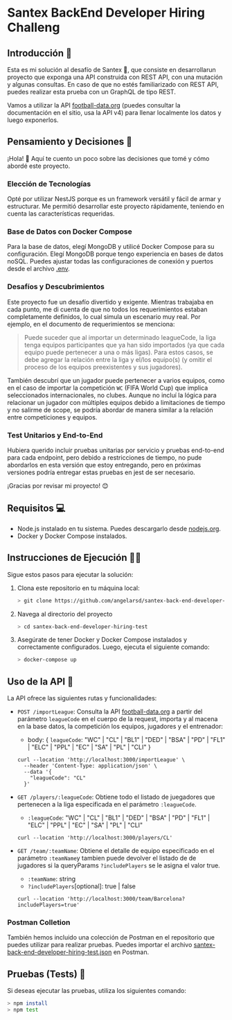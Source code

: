 # Santex BackEnd Developer Hiring Challeng


## Introducción 📄

Esta es mi solución al desafío de Santex 🚀, que consiste en desarrollarun proyecto que exponga una API construida con REST API, con una mutación y algunas consultas. En caso de que no estés familiarizado con REST API, puedes realizar esta prueba con un GraphQL de tipo REST.

Vamos a utilizar la API [football-data.org](http://www.football-data.org/) (puedes consultar la documentación en el sitio, usa la API v4) para llenar localmente los datos y luego exponerlos.

## Pensamiento y Decisiones 🤔

¡Hola! 👋 Aquí te cuento un poco sobre las decisiones que tomé y cómo abordé este proyecto.

### Elección de Tecnologías

Opté por utilizar NestJS porque es un framework versátil y fácil de armar y estructurar. Me permitió desarrollar este proyecto rápidamente, teniendo en cuenta las características requeridas.

### Base de Datos con Docker Compose

Para la base de datos, elegí MongoDB y utilicé Docker Compose para su configuración. Elegí MongoDB porque tengo experiencia en bases de datos noSQL. Puedes ajustar todas las configuraciones de conexión y puertos desde el archivo [.env](https://github.com/angelarsd/santex-back-end-developer-hiring-test/blob/master/.env).

### Desafíos y Descubrimientos

Este proyecto fue un desafío divertido y exigente. Mientras trabajaba en cada punto, me di cuenta de que no todos los requerimientos estaban completamente definidos, lo cual simula un escenario muy real. Por ejemplo, en el documento de requerimientos se menciona:

>Puede suceder que al importar un determinado leagueCode, la liga tenga equipos participantes que ya han sido importados (ya que cada equipo puede pertenecer a una o más ligas). Para estos casos, se debe agregar la relación entre la liga y el/los equipo(s) (y omitir el proceso de los equipos preexistentes y sus jugadores).


También descubrí que un jugador puede pertenecer a varios equipos, como en el caso de importar la competición `WC` (FIFA World Cup) que implica seleccionados internacionales, no clubes. Aunque no incluí la lógica para relacionar un jugador con múltiples equipos debido a limitaciones de tiempo y no salirme de scope, se podría abordar de manera similar a la relación entre competiciones y equipos.

### Test Unitarios y End-to-End

Hubiera querido incluir pruebas unitarias por servicio y pruebas end-to-end para cada endpoint, pero debido a restricciones de tiempo, no pude abordarlos en esta versión que estoy entregando, pero en próximas versiones podría entregar estas pruebas en jest de ser necesario.

¡Gracias por revisar mi proyecto! 😊

## Requisitos 💻

- Node.js instalado en tu sistema. Puedes descargarlo desde [nodejs.org](https://nodejs.org/).
- Docker y Docker Compose instalados.

## Instrucciones de Ejecución 👨‍💻

Sigue estos pasos para ejecutar la solución:

1. Clona este repositorio en tu máquina local:

   ```bash
   > git clone https://github.com/angelarsd/santex-back-end-developer-hiring-test
   ```

2. Navega al directorio del proyecto

   ```bash
   > cd santex-back-end-developer-hiring-test
   ```

3. Asegúrate de tener Docker y Docker Compose instalados y correctamente configurados. Luego, ejecuta el siguiente comando:
   ```bash
   > docker-compose up
   ```

## Uso de la API 💬

La API ofrece las siguientes rutas y funcionalidades:

- `POST /importLeague`: Consulta la API [football-data.org](http://www.football-data.org/) a partir del parámetro `leagueCode` en el cuerpo de la request, importa y al macena en la base datos, la competición los equipos, jugadores y el entrenador:

  - body: { `leagueCode`:  "WC" |  "CL" | "BL1" | "DED" | "BSA" | "PD" | "FL1" | "ELC" | "PPL" | "EC" | "SA" | "PL" | "CLI" }

  ```cURL
  curl --location 'http://localhost:3000/importLeague' \
    --header 'Content-Type: application/json' \
    --data '{
      "leagueCode": "CL"
    }'
  ```

- `GET /players/:leagueCode`: Obtiene todo el listado de juegadores que pertenecen a la liga especificada en el parámetro `:leagueCode`.

    - `:leagueCode`: "WC" |  "CL" | "BL1" | "DED" | "BSA" | "PD" | "FL1" | "ELC" | "PPL" | "EC" | "SA" | "PL" | "CLI"

  ```cURL
  curl --location 'http://localhost:3000/players/CL'
  ```

- `GET /team/:teamName`: Obtiene el detalle de equipo especificado en el parámetro `:teamName`y tambien puede devolver el listado de de jugadores si la queryParams `?includePlayers` se le asigna el valor true.

    - `:teamName`: string
    - `?includePlayers`[optional]: true | false

  ```cURL
  curl --location 'http://localhost:3000/team/Barcelona?includePlayers=true'
  ```

### Postman Colletion

También hemos incluido una colección de Postman en el repositorio que puedes utilizar para realizar pruebas. Puedes importar el archivo [santex-back-end-developer-hiring-test.json](https://github.com/angelarsd/santex-back-end-developer-hiring-test/blob/master/santex-back-end-developer-hiring-test.postman_collection.json) en Postman.

## Pruebas (Tests) 🧪

Si deseas ejecutar las pruebas, utiliza los siguientes comando:

```bash
> npm install
> npm test
```
